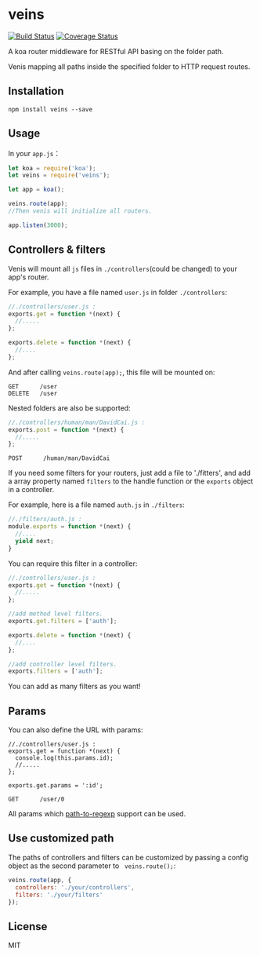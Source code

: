 # veins

[![Build Status](https://travis-ci.org/DavidCai1993/veins.svg?branch=master)](https://travis-ci.org/DavidCai1993/veins)
[![Coverage Status](https://coveralls.io/repos/DavidCai1993/veins/badge.svg?branch=master&service=github)](https://coveralls.io/github/DavidCai1993/veins?branch=master)

A koa router middleware for RESTful API basing on the folder path.

Venis mapping all paths inside the specified folder to HTTP request routes.

## Installation

```SHELL
npm install veins --save
```

## Usage

In your `app.js`：

```js
let koa = require('koa');
let veins = require('veins');

let app = koa();

veins.route(app);
//Then venis will initialize all routers.

app.listen(3000);
```

## Controllers & filters

Venis will mount all `js` files in `./controllers`(could be changed) to your app's router.

For example, you have a file named `user.js` in folder `./controllers`:

```js
//./controllers/user.js :
exports.get = function *(next) {
  //.....
};

exports.delete = function *(next) {
  //....
};
```

And after calling `veins.route(app);`, this file will be mounted on:

```SHELL
GET      /user
DELETE   /user
```

Nested folders are also be supported:

```js
//./controllers/human/man/DavidCai.js :
exports.post = function *(next) {
  //.....
};
```

```SHELL
POST      /human/man/DavidCai
```

If you need some filters for your routers, just add a file to './fitters', and add a array property named `filters` to the handle function or the `exports` object in a controller.

For example, here is a file named `auth.js` in `./filters`:

```js
//./filters/auth.js :
module.exports = function *(next) {
  //....
  yield next;
}
```

You can require this filter in a controller:

```js
//./controllers/user.js :
exports.get = function *(next) {
  //.....
};

//add method level filters.
exports.get.filters = ['auth'];

exports.delete = function *(next) {
  //....
};

//add controller level filters.
exports.filters = ['auth'];
```

You can add as many filters as you want!

## Params
You can also define the URL with params:

```
//./controllers/user.js :
exports.get = function *(next) {
  console.log(this.params.id);
  //.....
};

exports.get.params = ':id';
```

```SHELL
GET      /user/0
```

All params which [path-to-regexp](https://www.npmjs.com/package/path-to-regexp) support can be used.

## Use customized path

The paths of controllers and filters can be customized by passing a config object as the second parameter to `
veins.route();`:

```js
veins.route(app, {
  controllers: './your/controllers',
  filters: './your/filters'
});
```

## License

MIT
